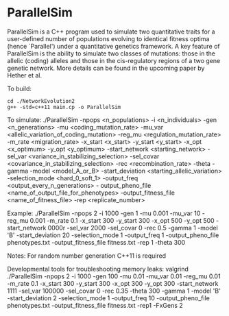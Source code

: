 # ParallelSim

ParallelSim is a C++ program used to simulate two quantitative traits for a user-defined number of populations evolving to identical fitness optima (hence `Parallel') under a quantitative genetics framework. A key feature of ParallelSim is the ability to simulate two classes of mutations: those in the allelic (coding) alleles and those in the cis-regulatory regions of a two gene genetic network. More details can be found in the upcoming paper by Hether et al. 


To build: 
```
cd ./NetworkEvolution2
g++ -std=c++11 main.cp -o ParallelSim
```

To simulate:
./ParallelSim -npops <n_populations> -i <n_individuals> -gen <n_generations> -mu <coding_mutation_rate> -mu_var <allelic_variation_of_coding_mutation> -reg_mu <regulation_mutation_rate> -m_rate <migration_rate> -x_start <x_start> -y_start <y_start> -x_opt <x_optimum> -y_opt <y_optimum> -start_network <starting_network> -sel_var <variance_in_stabilizing_selection> -sel_covar <covariance_in_stabilizing_selection> -rec <recombination_rate> -theta <theta> -gamma <gamma> -model <model_A_or_B> -start_deviation <starting_allelic_variation> -selection_mode <hard_0_soft_1> -output_freq <output_every_n_generations> - output_pheno_file <name_of_output_file_for_phenotypes> -output_fitness_file <name_of_fitness_file> -rep <replicate_number>

Example:
./ParallelSim -npops 2 -i 1000 -gen 1 -mu 0.001 -mu_var 10 -reg_mu 0.001 -m_rate 0.1 -x_start 300 -y_start 300 -x_opt 500 -y_opt 500 -start_network 0000r -sel_var 2000 -sel_covar 0 -rec 0.5 -gamma 1 -model 'B' -start_deviation 20 -selection_mode 1 -output_freq 1 -output_pheno_file phenotypes.txt -output_fitness_file fitness.txt -rep 1 -theta 300

Notes:
For random number generation C++11 is required


Developmental tools for troubleshooting memory leaks:
valgrind ./ParallelSim -npops 2 -i 1000 -gen 100 -mu 0.01 -mu_var 0.01 -reg_mu 0.01 -m_rate 0.1 -x_start 300 -y_start 300 -x_opt 300 -y_opt 300 -start_network 1111 -sel_var 100000 -sel_covar 0 -rec 0.35 -theta 300 -gamma 1 -model 'B' -start_deviation 2 -selection_mode 1 -output_freq 10 -output_pheno_file phenotypes.txt -output_fitness_file fitness.txt -rep1 -FxGens 2


